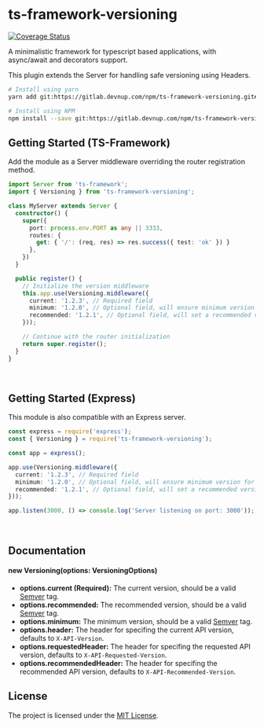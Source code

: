 ts-framework-versioning
======================


[![Coverage Status](https://coveralls.io/repos/github/devnup/ts-framework-versioning/badge.svg?branch=master)](https://coveralls.io/github/devnup/ts-framework-versioning?branch=master)

A minimalistic framework for typescript based applications, with async/await and decorators support.

This plugin extends the Server for handling safe versioning using Headers.

```bash
# Install using yarn
yarn add git:https://gitlab.devnup.com/npm/ts-framework-versioning.git#master

# Install using NPM
npm install --save git:https://gitlab.devnup.com/npm/ts-framework-versioning.git#master
```

## Getting Started (TS-Framework)

Add the module as a Server middleware overriding the router registration method.

```typescript
import Server from 'ts-framework';
import { Versioning } from 'ts-framework-versioning';

class MyServer extends Server {
  constructor() {
    super({
      port: process.env.PORT as any || 3333,
      routes: {
        get: { '/': (req, res) => res.success({ test: 'ok' }) }
      },
    })
  }

  public register() {
    // Initialize the version middleware
    this.app.use(Versioning.middleware({
      current: '1.2.3', // Required field
      minimum: '1.2.0', // Optional field, will ensure minimum version for all requests
      recommended: '1.2.1', // Optional field, will set a recommended version header
    }));

    // Continue with the router initialization
    return super.register();
  }
}
```
<br />

## Getting Started (Express)

This module is also compatible with an Express server.

```typescript
const express = require('express');
const { Versioning } = require('ts-framework-versioning');

const app = express();

app.use(Versioning.middleware({
  current: '1.2.3', // Required field
  minimum: '1.2.0', // Optional field, will ensure minimum version for all requests
  recommended: '1.2.1', // Optional field, will set a recommended version header
}));

app.listen(3000, () => console.log('Server listening on port: 3000'));
```
<br />

## Documentation

#### new Versioning(options: VersioningOptions)
- **options.current (Required):** The current version, should be a valid [Semver](https://semver.org) tag.
- **options.recommended:** The recommended version, should be a valid [Semver](https://semver.org) tag.
- **options.minimum:** The minimum version, should be a valid [Semver](https://semver.org) tag.
- **options.header:** The header for specifing the current API version, defaults to ```X-API-Version```.
- **options.requestedHeader:** The header for specifing the requested API version, defaults to ```X-API-Requested-Version```.
- **options.recommendedHeader:** The header for specifing the recommended API version, defaults to ```X-API-Recommended-Version```.

## License

The project is licensed under the [MIT License](./LICENSE.md).